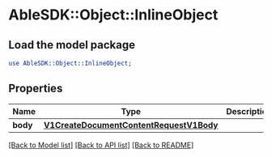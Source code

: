 # AbleSDK::Object::InlineObject

## Load the model package
```perl
use AbleSDK::Object::InlineObject;
```

## Properties
Name | Type | Description | Notes
------------ | ------------- | ------------- | -------------
**body** | [**V1CreateDocumentContentRequestV1Body**](V1CreateDocumentContentRequestV1Body.md) |  | [optional] 

[[Back to Model list]](../README.md#documentation-for-models) [[Back to API list]](../README.md#documentation-for-api-endpoints) [[Back to README]](../README.md)


